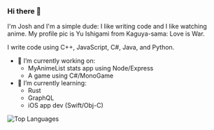 ### Hi there 👋

I'm Josh and I'm a simple dude: I like writing code and I like watching anime. My profile pic is Yu Ishigami from Kaguya-sama: Love is War.

I write code using C++, JavaScript, C#, Java, and Python.

- 🔭 I’m currently working on:
  * MyAnimeList stats app using Node/Express
  * A game using C#/MonoGame
- 🌱 I’m currently learning:
  * Rust
  * GraphQL
  * iOS app dev (Swift/Obj-C)

![Top Languages](https://github-readme-stats.vercel.app/api/top-langs/?username=YoCodingJosh&theme=buefy&layout=compact)

<!--
**YoCodingJosh/YoCodingJosh** is a ✨ _special_ ✨ repository because its `README.md` (this file) appears on your GitHub profile.

Here are some ideas to get you started:

- 🔭 I’m currently working on ...
- 🌱 I’m currently learning ...
- 👯 I’m looking to collaborate on ...
- 🤔 I’m looking for help with ...
- 💬 Ask me about ...
- 📫 How to reach me: ...
- 😄 Pronouns: ...
- ⚡ Fun fact: ...
-->
